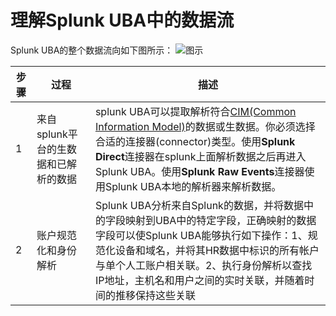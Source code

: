 # 理解Splunk UBA中的数据流

Splunk UBA的整个数据流向如下图所示：
![图示](https://docs.splunk.com/images/thumb/4/4f/UBA_Data_Flow_v5.png/1050px-UBA_Data_Flow_v5.png)

|步骤|过程|描述|
|----|----|----|
|1|来自splunk平台的生数据和已解析的数据|splunk UBA可以提取解析符合[CIM(Common Information Model)](https://docs.splunk.com/Documentation/Splunk/8.1.1/Knowledge/UnderstandandusetheCommonInformationModel)的数据或生数据。你必须选择合适的连接器(connector)类型。使用**Splunk Direct**连接器在splunk上面解析数据之后再进入Splunk UBA。使用**Splunk Raw Events**连接器使用Splunk UBA本地的解析器来解析数据。 |
|2|账户规范化和身份解析|Splunk UBA分析来自Splunk的数据，并将数据中的字段映射到UBA中的特定字段，正确映射的数据字段可以使Splunk UBA能够执行如下操作：1、规范化设备和域名，并将其HR数据中标识的所有帐户与单个人工账户相关联。2、执行身份解析以查找IP地址，主机名和用户之间的实时关联，并随着时间的推移保持这些关联|
